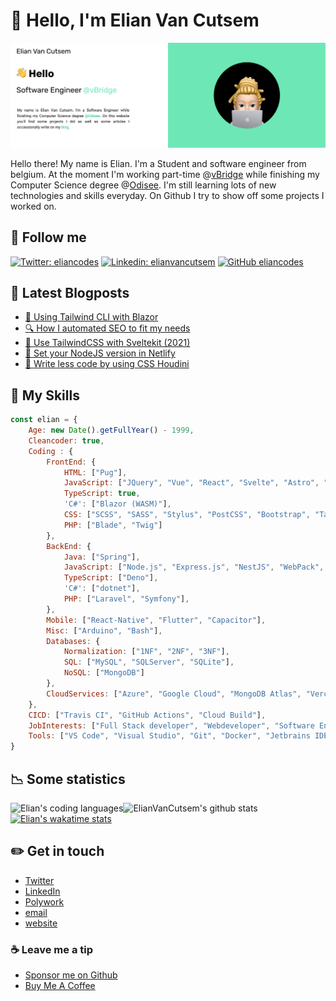 # 👋&nbsp;Hello, I'm Elian Van Cutsem

[![image](./assets/bg.png)](https://www.elian.codes)

Hello there! My name is Elian. I'm a Student and software engineer from belgium. At the moment I'm working part-time @[vBridge](<https://vbridge.eu>) while finishing my Computer Science degree @[Odisee](<https://www.odisee.be/en>). I'm still learning lots of new technologies and skills everyday. On Github I try to show off some projects I worked on.

## 🤟 Follow me

[![Twitter: eliancodes](https://img.shields.io/twitter/follow/eliancodes?style=social)](https://twitter.com/eliancodes)
[![Linkedin: elianvancutsem](https://img.shields.io/badge/-ElianVanCutsem-blue?style=flat-square&logo=Linkedin&logoColor=white&link=https://www.linkedin.com/in/elianvancutsem/)](https://www.linkedin.com/in/elianvancutsem/)
[![GitHub eliancodes](https://img.shields.io/github/followers/eliancodes?label=follow-eliancodes&style=social)](https://github.com/eliancodes)

## 📝 Latest Blogposts

<!-- BLOG-POST-LIST:START -->
- [💄 Using Tailwind CLI with Blazor](https://www.elian.codes/blog/12-16-21-using-tailwind-cli-with-blazor/)
- [🔍 How I automated SEO to fit my needs](https://www.elian.codes/blog/12-10-21-how-i-automated-seo-to-fit-my-needs/)
- [💄 Use TailwindCSS with Sveltekit &lpar;2021&rpar;](https://www.elian.codes/blog/12-05-21-use-tailwindcss-with-sveltekit-2021/)
- [🔧 Set your NodeJS version in Netlify](https://www.elian.codes/blog/12-03-21-set-your-node-version-in-netlify/)
- [🎉 Write less code by using CSS Houdini](https://www.elian.codes/blog/10-13-21-adding-css-houdini/)
<!-- BLOG-POST-LIST:END -->

## 💼  My Skills

```javascript
const elian = {
    Age: new Date().getFullYear() - 1999,
    Cleancoder: true,
    Coding : {
        FrontEnd: {
            HTML: ["Pug"],
            JavaScript: ["JQuery", "Vue", "React", "Svelte", "Astro", "NuxtJS", "NextJS", "SvelteKit"],
            TypeScript: true,
            'C#': ["Blazor (WASM)"],
            CSS: ["SCSS", "SASS", "Stylus", "PostCSS", "Bootstrap", "TailwindCSS"],
            PHP: ["Blade", "Twig"]
        },
        BackEnd: {
            Java: ["Spring"],
            JavaScript: ["Node.js", "Express.js", "NestJS", "WebPack", "Vite"],
            TypeScript: ["Deno"],
            'C#': ["dotnet"],
            PHP: ["Laravel", "Symfony"],
        },
        Mobile: ["React-Native", "Flutter", "Capacitor"],
        Misc: ["Arduino", "Bash"],
        Databases: {
            Normalization: ["1NF", "2NF", "3NF"],
            SQL: ["MySQL", "SQLServer", "SQLite"],
            NoSQL: ["MongoDB"]
        },
        CloudServices: ["Azure", "Google Cloud", "MongoDB Atlas", "Vercel", "Netlify", "Cloudflare"]
    },
    CICD: ["Travis CI", "GitHub Actions", "Cloud Build"],
    JobInterests: ["Full Stack developer", "Webdeveloper", "Software Engineer"],
    Tools: ["VS Code", "Visual Studio", "Git", "Docker", "Jetbrains IDE", "Postman", "WSL"],
}
```

## 📉 Some statistics

![ElianVanCutsem's github stats](https://github-readme-stats.vercel.app/api?username=eliancodes&show_icons=true&hide_border=true)
<img align="left" src="https://github-readme-stats.vercel.app/api/top-langs/?username=eliancodes&theme=light&hide=css,HTML,Jupyter%20Notebook&layout=compact&langs_count=20" alt="Elian's coding languages" /><br />
[![Elian's wakatime stats](https://github-readme-stats.vercel.app/api/wakatime?username=elianvancutsem&layout=compact)](https://github.com/eliancodes)

## ✏️ Get in touch

- [Twitter](<https://www.twitter.com/eliancodes>)
- [LinkedIn](<https://www.linkedin.com/in/elianvancutsem/>)
- [Polywork](<https://www.polywork.com/htmelian>)
- [email](<mailto:hello@elian.codes>)
- [website](<http://www.elian.codes>)

### ☕️ Leave me a tip

- [Sponsor me on Github](<https://github.com/sponsors/ElianVanCutsem>)
- [Buy Me A Coffee](<https://www.buymeacoffee.com/elianvancutsem>)
